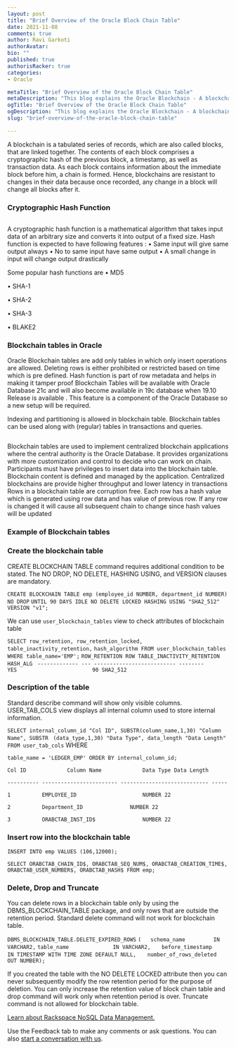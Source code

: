 ```yaml
---
layout: post
title: "Brief Overview of the Oracle Block Chain Table"
date: 2021-11-08
comments: true
author: Ravi Garkoti
authorAvatar: 
bio: ""
published: true
authorisRacker: true
categories: 
- Oracle

metaTitle: "Brief Overview of the Oracle Block Chain Table"
metaDescription: "This blog explains the Oracle Blockchain - A blockchain is a tabulated series of records, which are also called blocks, that are linked together. The contents of each block comprises a cryptographic hash of the previous block, a timestamp, as well as transaction data."
ogTitle: "Brief Overview of the Oracle Block Chain Table"
ogDescription: "This blog explains the Oracle Blockchain - A blockchain is a tabulated series of records, which are also called blocks, that are linked together. The contents of each block comprises a cryptographic hash of the previous block, a timestamp, as well as transaction data."
slug: "brief-overview-of-the-oracle-block-chain-table" 

---
```


A blockchain is a tabulated series of records, which are also called blocks, that are linked together. The contents of each block comprises a cryptographic hash of the previous block, a timestamp, as well as transaction data.
As each block contains information about the immediate block before him, a chain is formed. Hence, blockchains are resistant to changes in their data because once recorded, any change in a block will change all blocks after it.

<!--more-->

### Cryptographic Hash Function 

<img src=Picture1.png title="" alt="">

A cryptographic hash function is a mathematical algorithm that takes input data of an arbitrary size and converts it into output of a fixed size. 
Hash function is expected to have following features :
•	Same input will give same output always
•	No to same input have same output 
•	A small change in input will change output drastically

Some popular hash functions are 
•	MD5

•	SHA-1

•	SHA-2

•	SHA-3

•	BLAKE2

### Blockchain tables in Oracle
Oracle Blockchain tables are add only tables in which only insert operations are allowed. Deleting rows is either prohibited or restricted based on time which is pre defined. Hash function is part of  row metadata and helps in making it tamper proof
Blockchain Tables will be available with Oracle Database 21c and will also become available in 19c database when 19.10 Release is available .
This feature is a component of the Oracle Database so a new setup will be required.

Indexing and partitioning is allowed in blockchain table. 
Blockchain tables can be used along with (regular) tables in transactions and queries.

<img src=Picture2.png title="" alt="">

Blockchain tables are used to implement centralized blockchain applications where the central authority is the Oracle Database. It provides organizations with more customization and control to  decide who can work on chain. Participants must have privileges to insert data into the blockchain table. Blockchain content  is defined and managed by the application. Centralized blockchains are provide higher throughput and lower latency in transactions 
Rows in a blockchain table are corruption free. Each row has a hash value which is generated using row data and has value of previous row. If any row is changed it will cause all subsequent chain to change since hash values will be updated

### Example of Blockchain tables 

### Create the blockchain table 
CREATE BLOCKCHAIN TABLE command  requires additional condition to be stated. The NO DROP, NO DELETE, HASHING USING, and VERSION clauses are mandatory.

`CREATE BLOCKCHAIN TABLE emp (employee_id NUMBER, department_id NUMBER) NO DROP` `UNTIL 90 DAYS IDLE NO DELETE LOCKED HASHING USING "SHA2_512" VERSION "v1";`

We can use `user_blockchain_tables` view to check attributes of blockchain table

`SELECT row_retention, row_retention_locked, table_inactivity_retention,` `hash_algorithm FROM user_blockchain_tables WHERE table_name='EMP';` 
`ROW_RETENTION ROW TABLE_INACTIVITY_RETENTION HASH_ALG `
`------------- --- -------------------------- --------` 
`               YES                        90 SHA2_512`

### Description of the table

Standard describe command will show only visible columns. USER_TAB_COLS view displays all internal column used to store internal information.

`SELECT internal_column_id "Col ID", SUBSTR(column_name,1,30) "Column Name", SUBSTR`
` (data_type,1,30) "Data Type", data_length "Data Length" FROM user_tab_cols` WHERE 

`table_name = 'LEDGER_EMP' ORDER BY internal_column_id;` 

`Col ID 			Column Name    			Data Type Data Length `

`---------- ------------------------ ---------------------------- -----` 

`1 			EMPLOYEE_ID 					NUMBER 22 `

`2 			Department_ID 				NUMBER 22` 

`3 			ORABCTAB_INST_ID$ 				NUMBER 22`

### Insert row into the blockchain table

`INSERT INTO emp VALUES (106,12000);`

`SELECT ORABCTAB_CHAIN_ID$, ORABCTAB_SEQ_NUM$, ORABCTAB_CREATION_TIME$,`
`ORABCTAB_USER_NUMBER$, ORABCTAB_HASH$ FROM emp;`

### Delete, Drop and Truncate
You can delete rows in a blockchain table only by using the DBMS_BLOCKCHAIN_TABLE package, and only rows that are outside the retention period. Standard delete command will not work for blockchain table.

`DBMS_BLOCKCHAIN_TABLE.DELETE_EXPIRED_ROWS`
`(   schema_name 		 IN VARCHAR2,`
`table_name 	         IN VARCHAR2,` 
`   before_timestamp 	   IN TIMESTAMP WITH TIME ZONE DEFAULT NULL,`
`   number_of_rows_deleted     OUT NUMBER);`

If you created the table with the NO DELETE LOCKED attribute then you can never subsequently modify the row retention period for the purpose of deletion. 
You can only increase the retention value of block chain table and drop command will work only when retention period is over. 
Truncate command is not allowed for blockchain table.




<a class="cta purple" id="cta" href="https://www.rackspace.com/applications/oracle">Learn about Rackspace NoSQL Data Management.</a>



Use the Feedback tab to make any comments or ask questions. You can also
[start a conversation with us](https://www.rackspace.com/contact).
